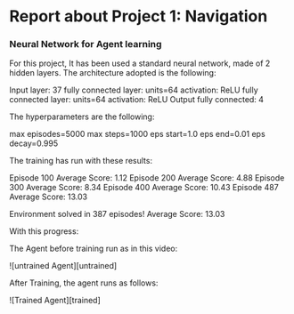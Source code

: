 [//]: # (Image References)

[image1]: https://user-images.githubusercontent.com/10624937/42135619-d90f2f28-7d12-11e8-8823-82b970a54d7e.gif "Trained Agent"

# Report about Project 1: Navigation

### Neural Network for Agent learning

For this project, It has been used a standard neural network, made of 2 hidden layers. The architecture adopted is the following:

Input layer: 37
fully connected layer: units=64
activation: ReLU
fully connected layer: units=64
activation: ReLU
Output fully connected: 4

The hyperparameters are the following:

max episodes=5000
max steps=1000
eps start=1.0
eps end=0.01
eps decay=0.995

The training has run with these results:

Episode 100	Average Score: 1.12
Episode 200	Average Score: 4.88
Episode 300	Average Score: 8.34
Episode 400	Average Score: 10.43
Episode 487	Average Score: 13.03

Environment solved in 387 episodes!	Average Score: 13.03

With this progress:

[image1]: https://user-images.githubusercontent.com/10624937/42135619-d90f2f28-7d12-11e8-8823-82b970a54d7e.gif "Trained Agent"

The Agent before training run as in this video:

![untrained Agent][untrained]

After Training, the agent runs as follows:

![Trained Agent][trained]



